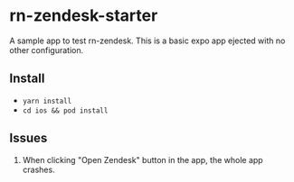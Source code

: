# rn-zendesk-starter

A sample app to test rn-zendesk. This is a basic expo app ejected with no other configuration.

## Install

- `yarn install`
- `cd ios && pod install`

## Issues

1. When clicking "Open Zendesk" button in the app, the whole app crashes.
